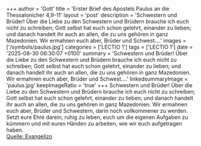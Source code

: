 +++
author = 'Gott'
title = 'Erster Brief des Apostels Paulus an die Thessalonicher 4,9-11'
layout = 'post'
description = 'Schwestern und Brüder! Über die Liebe zu den Schwestern und Brüdern brauche ich euch nicht zu schreiben; Gott selbst hat euch schon gelehrt, einander zu lieben; und danach handelt ihr auch an allen, die zu uns gehören in ganz Mazedonien. Wir ermahnen euch aber, Brüder und Schwest....'
images = ['/symbols/paulus.jpg']
categories = ['LECTIO 1']
tags = ['LECTIO 1']
date = '2025-08-30 06:30:07 +0100'
summary = 'Schwestern und Brüder! Über die Liebe zu den Schwestern und Brüdern brauche ich euch nicht zu schreiben; Gott selbst hat euch schon gelehrt, einander zu lieben; und danach handelt ihr auch an allen, die zu uns gehören in ganz Mazedonien. Wir ermahnen euch aber, Brüder und Schwest....'
linkedsummaryImage = 'paulus.jpg'
keepImageRatio = 'true'
+++
Schwestern und Brüder! Über die Liebe zu den Schwestern und Brüdern brauche ich euch nicht zu schreiben; Gott selbst hat euch schon gelehrt, einander zu lieben;
und danach handelt ihr auch an allen, die zu uns gehören in ganz Mazedonien. Wir ermahnen euch aber, Brüder und Schwestern, darin noch vollkommener zu werden.<!--more-->
Setzt eure Ehre darein, ruhig zu leben, euch um die eigenen Aufgaben zu kümmern und mit euren Händen zu arbeiten, wie wir euch aufgetragen haben.<br> [Quelle: Evangelizo](https://evangeliumtagfuertag.org/DE/gospel)